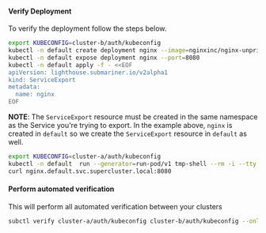 ####  Verify Deployment
To verify the deployment follow the steps below.

```bash
export KUBECONFIG=cluster-b/auth/kubeconfig
kubectl -n default create deployment nginx --image=nginxinc/nginx-unprivileged:stable-alpine
kubectl -n default expose deployment nginx --port=8080
kubectl -n default apply -f - <<EOF
apiVersion: lighthouse.submariner.io/v2alpha1
kind: ServiceExport
metadata:
  name: nginx
EOF
```

**NOTE**: The `ServiceExport` resource must be created in the same namespace as the Service you're trying to export. In the example above, `nginx` is created in `default` so we create the `ServiceExport` resource in `default` as well.

```bash
export KUBECONFIG=cluster-a/auth/kubeconfig
kubectl -n default  run --generator=run-pod/v1 tmp-shell --rm -i --tty --image quay.io/submariner/nettest -- /bin/bash
curl nginx.default.svc.supercluster.local:8080
```

#### Perform automated verification
This will perform all automated verification between your clusters
```bash
subctl verify cluster-a/auth/kubeconfig cluster-b/auth/kubeconfig --only service-discovery,connectivity --verbose
```
